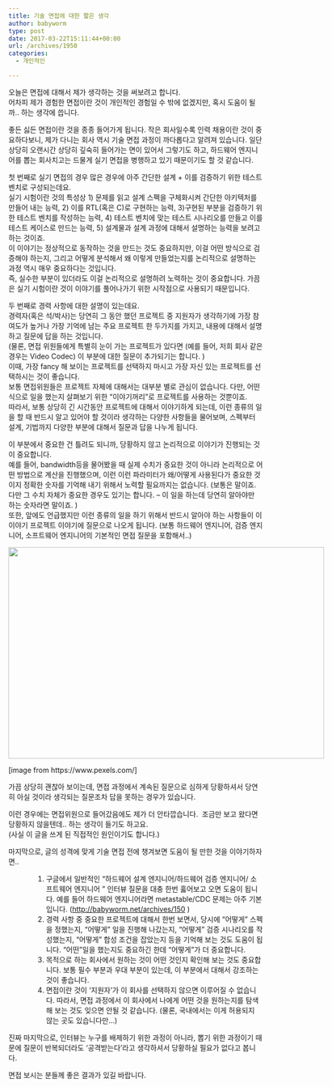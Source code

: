 ```yaml
---
title: 기술 면접에 대한 짧은 생각
author: babyworm
type: post
date: 2017-03-22T15:11:44+00:00
url: /archives/1950
categories:
  - 개인적인

---
```

오늘은 면접에 대해서 제가 생각하는 것을 써보려고 합니다.  
어차피 제가 경험한 면접이란 것이 개인적인 경험일 수 밖에 없겠지만, 혹시 도움이 될까.. 하는 생각에 씁니다.

좋든 싫든 면접이란 것을 종종 들어가게 됩니다. 작은 회사일수록 인력 채용이란 것이 중요하다보니, 제가 다니는 회사 역시 기술 면접 과정이 까다롭다고 알려져 있습니다. 일단 상당히 오랜시간 상당히 깊숙히 들어가는 면이 있어서 그렇기도 하고, 하드웨어 엔지니어를 뽑는 회사치고는 드물게 실기 면접을 병행하고 있기 때문이기도 할 것 같습니다.

첫 번째로 실기 면접의 경우 많은 경우에 아주 간단한 설계 + 이를 검증하기 위한 테스트 벤치로 구성되는데요.  
실기 시험이란 것의 특성상 1) 문제를 읽고 설계 스펙을 구체화시켜 간단한 아키텍처를 만들어 내는 능력, 2) 이를 RTL(혹은 C)로 구현하는 능력, 3)구현된 부분을 검증하기 위한 테스트 벤치를 작성하는 능력, 4) 테스트 벤치에 맞는 테스트 시나리오를 만들고 이를 테스트 케이스로 만드는 능력, 5) 설계물과 설계 과정에 대해서 설명하는 능력을 보려고 하는 것이죠.  
이 이야기는 정상적으로 동작하는 것을 만드는 것도 중요하지만, 이걸 어떤 방식으로 검증해야 하는지, 그리고 어떻게 분석해서 왜 이렇게 만들었는지를 논리적으로 설명하는 과정 역시 매우 중요하다는 것입니다.  
즉, 실수한 부분이 있더라도 이걸 논리적으로 설명하려 노력하는 것이 중요합니다. 가끔은 실기 시험이란 것이 이야기를 풀어나가기 위한 시작점으로 사용되기 때문입니다.

두 번째로 경력 사항에 대한 설명이 있는데요.  
경력자(혹은 석/박사)는 당연히 그 동안 했던 프로젝트 중 지원자가 생각하기에 가장 참여도가 높거나 가장 기억에 남는 주요 프로젝트 한 두가지를 가지고, 내용에 대해서 설명하고 질문에 답을 하는 것입니다.  
(물론, 면접 위원들에게 특별히 눈이 가는 프로젝트가 있다면 (예를 들어, 저희 회사 같은 경우는 Video Codec) 이 부분에 대한 질문이 추가되기는 합니다. )  
이때, 가장 fancy 해 보이는 프로젝트를 선택하지 마시고 가장 자신 있는 프로젝트를 선택하시는 것이 좋습니다.  
보통 면접위원들은 프로젝트 자체에 대해서는 대부분 별로 관심이 없습니다. 다만, 어떤 식으로 일을 했는지 살펴보기 위한 &#8220;이야기꺼리&#8221;로 프로젝트를 사용하는 것뿐이죠.  
따라서, 보통 상당히 긴 시간동안 프로젝트에 대해서 이야기하게 되는데, 이런 종류의 일을 할 때 반드시 알고 있어야 할 것이라 생각하는 다양한 사항들을 물어보며, 스펙부터 설계, 기법까지 다양한 부분에 대해서 질문과 답을 나누게 됩니다.

이 부분에서 중요한 건 틀려도 되니까, 당황하지 않고 논리적으로 이야기가 진행되는 것이 중요합니다.  
예를 들어, bandwidth등을 물어봤을 때 실제 수치가 중요한 것이 아니라 논리적으로 어떤 방법으로 계산을 진행했으며, 이런 이런 파라미터가 왜/어떻게 사용된다가 중요한 것이지 정확한 숫자를 기억해 내기 위해서 노력할 필요까지는 없습니다. (보통은 말이죠. 다만 그 수치 자체가 중요한 경우도 있기는 합니다. &#8211; 이 일을 하는데 당연히 알아야만 하는 숫자라면 말이죠. )  
또한, 앞에도 언급했지만 이런 종류의 일을 하기 위해서 반드시 알아야 하는 사항들이 이 이야기 프로젝트 이야기에 질문으로 나오게 됩니다. (보통 하드웨어 엔지니어, 검증 엔지니어, 소프트웨어 엔지니어의 기본적인 면접 질문을 포함해서..)

<div style="width: 665px" class="wp-caption alignnone">
  <img loading="lazy" decoding="async" src="https://i0.wp.com/babyworm.net/wordpress/wp-content/uploads/2017/03/032217_1508_1.jpg?resize=625%2C418" alt="" width="625" height="418" data-recalc-dims="1" />
  
  <p class="wp-caption-text">
    [image from https://www.pexels.com/]
  </p>
</div>가끔 상당히 괜찮아 보이는데, 면접 과정에서 계속된 질문으로 심하게 당황하셔서 당연히 아실 것이라 생각되는 질문조차 답을 못하는 경우가 있습니다.

  
이런 경우에는 면접위원으로 들어갔음에도 제가 더 안타깝습니다.  조금만 보고 왔다면 당황하지 않을텐데.. 하는 생각이 들기도 하고요.  
(사실 이 글을 쓰게 된 직접적인 원인이기도 합니다.)

마지막으로, 글의 성격에 맞게 기술 면접 전에 챙겨보면 도움이 될 만한 것을 이야기하자면..

<ol style="margin-left: 38pt;">
  <li>
    구글에서 일반적인 &#8220;하드웨어 설계 엔지니어/하드웨어 검증 엔지니어/ 소프트웨어 엔지니어 &#8221; 인터뷰 질문을 대충 한번 훓어보고 오면 도움이 됩니다. 예를 들어 하드웨어 엔지니어라면 metastable/CDC 문제는 아주 기본입니다. (<a href="http://babyworm.net/archives/150">http://babyworm.net/archives/150</a> )
  </li>
  <li>
    경력 사항 중 중요한 프로젝트에 대해서 한번 보면서, 당시에 &#8220;어떻게&#8221; 스펙을 정했는지, &#8220;어떻게&#8221; 일을 진행해 나갔는지, &#8220;어떻게&#8221; 검증 시나리오를 작성했는지, &#8220;어떻게&#8221; 합성 조건을 잡았는지 등을 기억해 보는 것도 도움이 됩니다. &#8220;어떤&#8221;일을 했는지도 중요하긴 한데 &#8220;어떻게&#8221;가 더 중요합니다.
  </li>
  <li>
    목적으로 하는 회사에서 원하는 것이 어떤 것인지 확인해 보는 것도 중요합니다. 보통 필수 부분과 우대 부분이 있는데, 이 부분에서 대해서 강조하는 것이 좋습니다.
  </li>
  <li>
    면접이란 것이 &#8216;지원자&#8217;가 이 회사를 선택하지 않으면 이루어질 수 없습니다. 따라서, 면접 과정에서 이 회사에서 나에게 어떤 것을 원하는지를 탐색해 보는 것도 잊으면 안될 것 같습니다. (물론, 국내에서는 이게 허용되지 않는 곳도 있습니다만&#8230;)
  </li>
</ol>

진짜 마지막으로, 인터뷰는 누구를 배제하기 위한 과정이 아니라, 뽑기 위한 과정이기 때문에 질문이 반복되더라도 &#8216;공격받는다&#8217;라고 생각하셔서 당황하실 필요가 없다고 봅니다.

면접 보시는 분들께 좋은 결과가 있길 바랍니다.